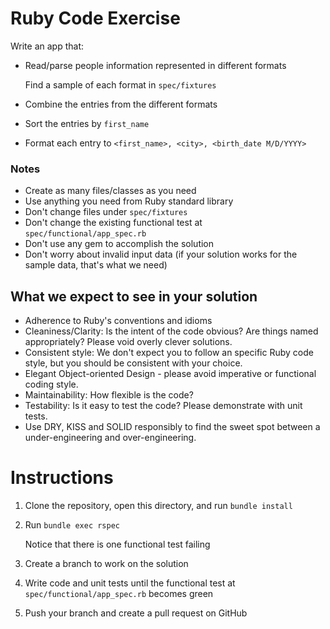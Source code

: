 # Ruby Code Exercise

Write an app that:

- Read/parse people information represented in different formats

  Find a sample of each format in `spec/fixtures`

- Combine the entries from the different formats

- Sort the entries by `first_name`

- Format each entry to `<first_name>, <city>, <birth_date M/D/YYYY>`

### Notes

- Create as many files/classes as you need
- Use anything you need from Ruby standard library
- Don't change files under `spec/fixtures`
- Don't change the existing functional test at `spec/functional/app_spec.rb`
- Don't use any gem to accomplish the solution
- Don't worry about invalid input data (if your solution works for the sample data, that's what we need)

## What we expect to see in your solution

- Adherence to Ruby's conventions and idioms
- Cleaniness/Clarity: Is the intent of the code obvious? Are things named appropriately? Please void overly clever solutions.
- Consistent style: We don't expect you to follow an specific Ruby code style, but you should be consistent with your choice.
- Elegant Object-oriented Design - please avoid imperative or functional coding style.
- Maintainability: How flexible is the code?
- Testability: Is it easy to test the code? Please demonstrate with unit tests.
- Use DRY, KISS and SOLID responsibly to find the sweet spot between a under-engineering and over-engineering.

# Instructions

1. Clone the repository, open this directory, and run `bundle install`

2. Run `bundle exec rspec`

   Notice that there is one functional test failing

3. Create a branch to work on the solution

4. Write code and unit tests until the functional test at `spec/functional/app_spec.rb` becomes green

5. Push your branch and create a pull request on GitHub

